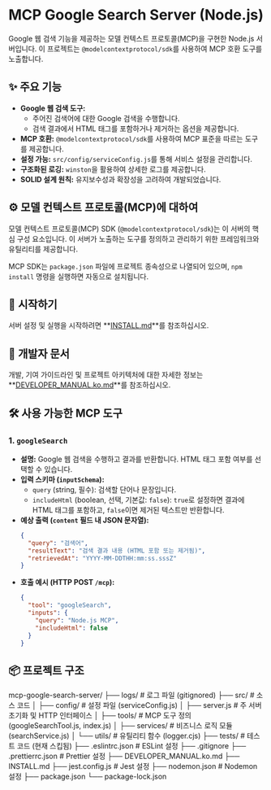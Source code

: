 # MCP Google Search Server (Node.js)

Google 웹 검색 기능을 제공하는 모델 컨텍스트 프로토콜(MCP)을 구현한 Node.js 서버입니다. 이 프로젝트는 `@modelcontextprotocol/sdk`를 사용하여 MCP 호환 도구를 노출합니다.

## ✨ 주요 기능

- **Google 웹 검색 도구:**
  - 주어진 검색어에 대한 Google 검색을 수행합니다.
  - 검색 결과에서 HTML 태그를 포함하거나 제거하는 옵션을 제공합니다.
- **MCP 호환:** `@modelcontextprotocol/sdk`를 사용하여 MCP 표준을 따르는 도구를 제공합니다.
- **설정 가능:** `src/config/serviceConfig.js`를 통해 서비스 설정을 관리합니다.
- **구조화된 로깅:** `winston`을 활용하여 상세한 로그를 제공합니다.
- **SOLID 설계 원칙:** 유지보수성과 확장성을 고려하여 개발되었습니다.

## ⚙️ 모델 컨텍스트 프로토콜(MCP)에 대하여

모델 컨텍스트 프로토콜(MCP) SDK (`@modelcontextprotocol/sdk`)는 이 서버의 핵심 구성 요소입니다. 이 서버가 노출하는 도구를 정의하고 관리하기 위한 프레임워크와 유틸리티를 제공합니다.

MCP SDK는 `package.json` 파일에 프로젝트 종속성으로 나열되어 있으며, `npm install` 명령을 실행하면 자동으로 설치됩니다.

## 🚀 시작하기

서버 설정 및 실행을 시작하려면 **[INSTALL.md](INSTALL.md)**를 참조하십시오.

## 📄 개발자 문서

개발, 기여 가이드라인 및 프로젝트 아키텍처에 대한 자세한 정보는 **[DEVELOPER_MANUAL.ko.md](DEVELOPER_MANUAL.ko.md)**를 참조하십시오.

## 🛠️ 사용 가능한 MCP 도구

### 1. `googleSearch`

- **설명:** Google 웹 검색을 수행하고 결과를 반환합니다. HTML 태그 포함 여부를 선택할 수 있습니다.
- **입력 스키마 (`inputSchema`):**
  - `query` (string, 필수): 검색할 단어나 문장입니다.
  - `includeHtml` (boolean, 선택, 기본값: `false`): `true`로 설정하면 결과에 HTML 태그를 포함하고, `false`이면 제거된 텍스트만 반환합니다.
- **예상 출력 (`content` 필드 내 JSON 문자열):**
  ```json
  {
    "query": "검색어",
    "resultText": "검색 결과 내용 (HTML 포함 또는 제거됨)",
    "retrievedAt": "YYYY-MM-DDTHH:mm:ss.sssZ"
  }
  ```
- **호출 예시 (HTTP POST `/mcp`):**
  ```json
  {
    "tool": "googleSearch",
    "inputs": {
      "query": "Node.js MCP",
      "includeHtml": false
    }
  }
  ```

## 📦 프로젝트 구조

mcp-google-search-server/
├── logs/ # 로그 파일 (gitignored)
├── src/ # 소스 코드
│ ├── config/ # 설정 파일 (serviceConfig.js)
│ ├── server.js # 주 서버 초기화 및 HTTP 인터페이스
│ ├── tools/ # MCP 도구 정의 (googleSearchTool.js, index.js)
│ ├── services/ # 비즈니스 로직 모듈 (searchService.js)
│ └── utils/ # 유틸리티 함수 (logger.cjs)
├── tests/ # 테스트 코드 (현재 스킵됨)
├── .eslintrc.json # ESLint 설정
├── .gitignore
├── .prettierrc.json # Prettier 설정
├── DEVELOPER_MANUAL.ko.md
├── INSTALL.md
├── jest.config.js # Jest 설정
├── nodemon.json # Nodemon 설정
├── package.json
└── package-lock.json

```

```
